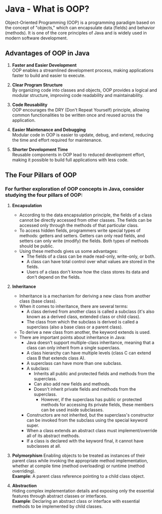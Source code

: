 # Java - What is OOP?
Object-Oriented Programming (OOP) is a programming paradigm based on the concept of "objects," which can encapsulate 
data (fields) and behavior (methods). It is one of the core principles of Java and is widely used in modern software 
development.

## Advantages of OOP in Java

1. **Faster and Easier Development**  
   OOP enables a streamlined development process, making applications faster to build and easier to execute.

2. **Clear Program Structure**  
   By organizing code into classes and objects, OOP provides a logical and modular structure, improving code readability 
   and maintainability.

3. **Code Reusability**  
   OOP encourages the DRY (Don't Repeat Yourself) principle, allowing common functionalities to be written once and 
   reused across the application.

4. **Easier Maintenance and Debugging**  
   Modular code in OOP is easier to update, debug, and extend, reducing the time and effort required for maintenance.

5. **Shorter Development Time**  
   Reusable components in OOP lead to reduced development effort, making it possible to build full applications with 
   less code.

## The Four Pillars of OOP

### For further exploration of OOP concepts in Java, consider studying the four pillars of OOP:

1. **Encapsulation**  
   - According to the data encapsulation principle, the fields of a class cannot be directly accessed from other classes. 
     The fields can be accessed only through the methods of that particular class. 
   - To access hidden fields, programmers write special types of methods: getters and setters. Getters can only read 
     fields, and setters can only write (modify) the fields. Both types of methods should be public.
   - Using these methods gives us some advantages:
     - The fields of a class can be made read-only, write-only, or both.
     - A class can have total control over what values are stored in the fields.
     - Users of a class don't know how the class stores its data and don't depend on the fields.

2. **Inheritance**
   - Inheritance is a mechanism for deriving a new class from another class (base class).
   - When it comes to inheritance, there are several terms:
     - A class derived from another class is called a subclass (it's also known as a derived class, extended class or 
       child class).
     - The class from which the subclass is derived is called a superclass (also a base class or a parent class).
   - To derive a new class from another, the keyword extends is used.
   - There are important points about inheritance in Java:
     - Java doesn't support multiple-class inheritance, meaning that a class can only inherit from a single superclass.
     - A class hierarchy can have multiple levels (class C can extend class B that extends class A).
     - A superclass can have more than one subclass.
     - A subclass:
       - Inherits all public and protected fields and methods from the superclass.
       - Can also add new fields and methods.
       - Doesn't inherit private fields and methods from the superclass. 
         - However, if the superclass has public or protected methods for accessing its private fields, these members 
           can be used inside subclasses.
     - Constructors are not inherited, but the superclass's constructor can be invoked from the subclass using the 
       special keyword super. 
     - When a class extends an abstract class must implement/override all of its abstract methods.
     - If a class is declared with the keyword final, it cannot have subclasses at all.

3. **Polymorphism** 
   Enabling objects to be treated as instances of their parent class while invoking the appropriate method implementation, 
   whether at compile time (method overloading) or runtime (method overriding).  
   **Example**: A parent class reference pointing to a child class object.

4. **Abstraction**  
   Hiding complex implementation details and exposing only the essential features through abstract classes or interfaces.  
   **Example**: Declaring an abstract class or interface with essential methods to be implemented by child classes.
